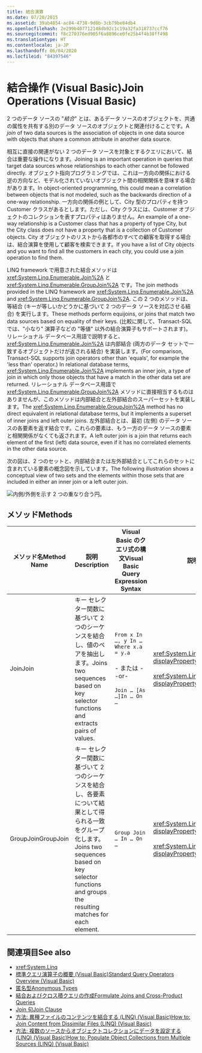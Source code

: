 ```yaml
---
title: 結合演算
ms.date: 07/20/2015
ms.assetid: 39ab4854-ac84-4738-9d0b-3cb79be84db4
ms.openlocfilehash: 2e299b407712148db92c1c19a32fa318737ccf76
ms.sourcegitcommit: f8c270376ed905f6a8896ce0fe25b4f4b38ff498
ms.translationtype: HT
ms.contentlocale: ja-JP
ms.lasthandoff: 06/04/2020
ms.locfileid: "84397546"
---
```

# <a name="join-operations-visual-basic"></a><span data-ttu-id="d2ca9-102">結合操作 (Visual Basic)</span><span class="sxs-lookup"><span data-stu-id="d2ca9-102">Join Operations (Visual Basic)</span></span>
<span data-ttu-id="d2ca9-103">2 つのデータ ソースの "*結合*" とは、あるデータ ソースのオブジェクトを、共通の属性を共有する別のデータ ソースのオブジェクトと関連付けることです。</span><span class="sxs-lookup"><span data-stu-id="d2ca9-103">A *join* of two data sources is the association of objects in one data source with objects that share a common attribute in another data source.</span></span>  
  
 <span data-ttu-id="d2ca9-104">相互に直接の関連がない 2 つのデータ ソースを対象とするクエリにおいて、結合は重要な操作になります。</span><span class="sxs-lookup"><span data-stu-id="d2ca9-104">Joining is an important operation in queries that target data sources whose relationships to each other cannot be followed directly.</span></span> <span data-ttu-id="d2ca9-105">オブジェクト指向プログラミングでは、これは一方向の関係における逆の方向など、モデル化されていないオブジェクト間の相関関係を意味する場合があります。</span><span class="sxs-lookup"><span data-stu-id="d2ca9-105">In object-oriented programming, this could mean a correlation between objects that is not modeled, such as the backwards direction of a one-way relationship.</span></span> <span data-ttu-id="d2ca9-106">一方向の関係の例として、City 型のプロパティを持つ Customer クラスがあるとします。ただし、City クラスには、Customer オブジェクトのコレクションを表すプロパティはありません。</span><span class="sxs-lookup"><span data-stu-id="d2ca9-106">An example of a one-way relationship is a Customer class that has a property of type City, but the City class does not have a property that is a collection of Customer objects.</span></span> <span data-ttu-id="d2ca9-107">City オブジェクトのリストから各都市のすべての顧客を取得する場合は、結合演算を使用して顧客を検索できます。</span><span class="sxs-lookup"><span data-stu-id="d2ca9-107">If you have a list of City objects and you want to find all the customers in each city, you could use a join operation to find them.</span></span>  
  
 <span data-ttu-id="d2ca9-108">LINQ framework で用意された結合メソッドは <xref:System.Linq.Enumerable.Join%2A> と <xref:System.Linq.Enumerable.GroupJoin%2A> です。</span><span class="sxs-lookup"><span data-stu-id="d2ca9-108">The join methods provided in the LINQ framework are <xref:System.Linq.Enumerable.Join%2A> and <xref:System.Linq.Enumerable.GroupJoin%2A>.</span></span> <span data-ttu-id="d2ca9-109">この 2 つのメソッドは、等結合 (キーが等しいかどうかに基づいて 2 つのデータ ソースを対応させる結合) を実行します。</span><span class="sxs-lookup"><span data-stu-id="d2ca9-109">These methods perform equijoins, or joins that match two data sources based on equality of their keys.</span></span> <span data-ttu-id="d2ca9-110">(比較に関して、Transact-SQL では、"小なり" 演算子などの "等値" 以外の結合演算子もサポートされます)。リレーショナル データベース用語で説明すると、<xref:System.Linq.Enumerable.Join%2A> は内部結合 (両方のデータ セットで一致するオブジェクトだけが返される結合) を実装します。</span><span class="sxs-lookup"><span data-stu-id="d2ca9-110">(For comparison, Transact-SQL supports join operators other than 'equals', for example the 'less than' operator.) In relational database terms, <xref:System.Linq.Enumerable.Join%2A> implements an inner join, a type of join in which only those objects that have a match in the other data set are returned.</span></span> <span data-ttu-id="d2ca9-111">リレーショナル データベース用語で <xref:System.Linq.Enumerable.GroupJoin%2A> メソッドに直接相当するものはありませんが、このメソッドは内部結合と左外部結合のスーパーセットを実装します。</span><span class="sxs-lookup"><span data-stu-id="d2ca9-111">The <xref:System.Linq.Enumerable.GroupJoin%2A> method has no direct equivalent in relational database terms, but it implements a superset of inner joins and left outer joins.</span></span> <span data-ttu-id="d2ca9-112">左外部結合とは、最初 (左側) のデータ ソースの各要素を返す結合です。これらの要素は、もう一方のデータ ソースの要素と相関関係がなくても返されます。</span><span class="sxs-lookup"><span data-stu-id="d2ca9-112">A left outer join is a join that returns each element of the first (left) data source, even if it has no correlated elements in the other data source.</span></span>  
  
 <span data-ttu-id="d2ca9-113">次の図は、2 つのセットと、内部結合または左外部結合としてこれらのセットに含まれている要素の概念図を示しています。</span><span class="sxs-lookup"><span data-stu-id="d2ca9-113">The following illustration shows a conceptual view of two sets and the elements within those sets that are included in either an inner join or a left outer join.</span></span>  
  
 ![内側&#47;外側を示す 2 つの重なり合う円。](./media/join-operations/join-method-overlapping-circles.png)  
  
## <a name="methods"></a><span data-ttu-id="d2ca9-115">メソッド</span><span class="sxs-lookup"><span data-stu-id="d2ca9-115">Methods</span></span>  
  
|<span data-ttu-id="d2ca9-116">メソッド名</span><span class="sxs-lookup"><span data-stu-id="d2ca9-116">Method Name</span></span>|<span data-ttu-id="d2ca9-117">説明</span><span class="sxs-lookup"><span data-stu-id="d2ca9-117">Description</span></span>|<span data-ttu-id="d2ca9-118">Visual Basic のクエリ式の構文</span><span class="sxs-lookup"><span data-stu-id="d2ca9-118">Visual Basic Query Expression Syntax</span></span>|<span data-ttu-id="d2ca9-119">説明</span><span class="sxs-lookup"><span data-stu-id="d2ca9-119">More Information</span></span>|  
|-----------------|-----------------|------------------------------------------|----------------------|  
|<span data-ttu-id="d2ca9-120">Join</span><span class="sxs-lookup"><span data-stu-id="d2ca9-120">Join</span></span>|<span data-ttu-id="d2ca9-121">キー セレクター関数に基づいて 2 つのシーケンスを結合し、値のペアを抽出します。</span><span class="sxs-lookup"><span data-stu-id="d2ca9-121">Joins two sequences based on key selector functions and extracts pairs of values.</span></span>|`From x In …, y In … Where x.a = y.a`<br /><br /> <span data-ttu-id="d2ca9-122">\- または -</span><span class="sxs-lookup"><span data-stu-id="d2ca9-122">-or-</span></span><br /><br /> `Join … [As …]In … On …`|<xref:System.Linq.Enumerable.Join%2A?displayProperty=nameWithType><br /><br /> <xref:System.Linq.Queryable.Join%2A?displayProperty=nameWithType>|  
|<span data-ttu-id="d2ca9-123">GroupJoin</span><span class="sxs-lookup"><span data-stu-id="d2ca9-123">GroupJoin</span></span>|<span data-ttu-id="d2ca9-124">キー セレクター関数に基づいて 2 つのシーケンスを結合し、各要素について結果として得られる一致をグループ化します。</span><span class="sxs-lookup"><span data-stu-id="d2ca9-124">Joins two sequences based on key selector functions and groups the resulting matches for each element.</span></span>|`Group Join … In … On …`|<xref:System.Linq.Enumerable.GroupJoin%2A?displayProperty=nameWithType><br /><br /> <xref:System.Linq.Queryable.GroupJoin%2A?displayProperty=nameWithType>|  
  
## <a name="see-also"></a><span data-ttu-id="d2ca9-125">関連項目</span><span class="sxs-lookup"><span data-stu-id="d2ca9-125">See also</span></span>

- <xref:System.Linq>
- [<span data-ttu-id="d2ca9-126">標準クエリ演算子の概要 (Visual Basic)</span><span class="sxs-lookup"><span data-stu-id="d2ca9-126">Standard Query Operators Overview (Visual Basic)</span></span>](standard-query-operators-overview.md)
- [<span data-ttu-id="d2ca9-127">匿名型</span><span class="sxs-lookup"><span data-stu-id="d2ca9-127">Anonymous Types</span></span>](../../language-features/objects-and-classes/anonymous-types.md)
- [<span data-ttu-id="d2ca9-128">結合およびクロス積クエリの作成</span><span class="sxs-lookup"><span data-stu-id="d2ca9-128">Formulate Joins and Cross-Product Queries</span></span>](../../../../framework/data/adonet/sql/linq/formulate-joins-and-cross-product-queries.md)
- [<span data-ttu-id="d2ca9-129">Join 句</span><span class="sxs-lookup"><span data-stu-id="d2ca9-129">Join Clause</span></span>](../../../language-reference/queries/join-clause.md)
- [<span data-ttu-id="d2ca9-130">方法: 異種ファイルのコンテンツを結合する (LINQ) (Visual Basic)</span><span class="sxs-lookup"><span data-stu-id="d2ca9-130">How to: Join Content from Dissimilar Files (LINQ) (Visual Basic)</span></span>](how-to-join-content-from-dissimilar-files-linq.md)
- [<span data-ttu-id="d2ca9-131">方法: 複数のソースからオブジェクトコレクションにデータを設定する (LINQ) (Visual Basic)</span><span class="sxs-lookup"><span data-stu-id="d2ca9-131">How to: Populate Object Collections from Multiple Sources (LINQ) (Visual Basic)</span></span>](how-to-populate-object-collections-from-multiple-sources-linq.md)
